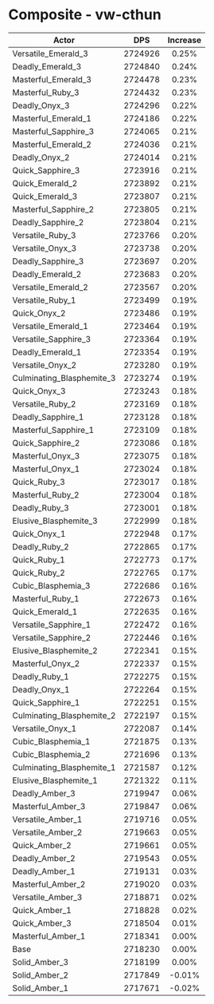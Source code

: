 # Composite - vw-cthun
| Actor | DPS | Increase |
|---|:---:|:---:|
|Versatile_Emerald_3|2724926|0.25%|
|Deadly_Emerald_3|2724840|0.24%|
|Masterful_Emerald_3|2724478|0.23%|
|Masterful_Ruby_3|2724432|0.23%|
|Deadly_Onyx_3|2724296|0.22%|
|Masterful_Emerald_1|2724186|0.22%|
|Masterful_Sapphire_3|2724065|0.21%|
|Masterful_Emerald_2|2724036|0.21%|
|Deadly_Onyx_2|2724014|0.21%|
|Quick_Sapphire_3|2723916|0.21%|
|Quick_Emerald_2|2723892|0.21%|
|Quick_Emerald_3|2723807|0.21%|
|Masterful_Sapphire_2|2723805|0.21%|
|Deadly_Sapphire_2|2723804|0.21%|
|Versatile_Ruby_3|2723766|0.20%|
|Versatile_Onyx_3|2723738|0.20%|
|Deadly_Sapphire_3|2723697|0.20%|
|Deadly_Emerald_2|2723683|0.20%|
|Versatile_Emerald_2|2723567|0.20%|
|Versatile_Ruby_1|2723499|0.19%|
|Quick_Onyx_2|2723486|0.19%|
|Versatile_Emerald_1|2723464|0.19%|
|Versatile_Sapphire_3|2723364|0.19%|
|Deadly_Emerald_1|2723354|0.19%|
|Versatile_Onyx_2|2723280|0.19%|
|Culminating_Blasphemite_3|2723274|0.19%|
|Quick_Onyx_3|2723243|0.18%|
|Versatile_Ruby_2|2723169|0.18%|
|Deadly_Sapphire_1|2723128|0.18%|
|Masterful_Sapphire_1|2723109|0.18%|
|Quick_Sapphire_2|2723086|0.18%|
|Masterful_Onyx_3|2723075|0.18%|
|Masterful_Onyx_1|2723024|0.18%|
|Quick_Ruby_3|2723017|0.18%|
|Masterful_Ruby_2|2723004|0.18%|
|Deadly_Ruby_3|2723001|0.18%|
|Elusive_Blasphemite_3|2722999|0.18%|
|Quick_Onyx_1|2722948|0.17%|
|Deadly_Ruby_2|2722865|0.17%|
|Quick_Ruby_1|2722773|0.17%|
|Quick_Ruby_2|2722765|0.17%|
|Cubic_Blasphemia_3|2722686|0.16%|
|Masterful_Ruby_1|2722673|0.16%|
|Quick_Emerald_1|2722635|0.16%|
|Versatile_Sapphire_1|2722472|0.16%|
|Versatile_Sapphire_2|2722446|0.16%|
|Elusive_Blasphemite_2|2722341|0.15%|
|Masterful_Onyx_2|2722337|0.15%|
|Deadly_Ruby_1|2722275|0.15%|
|Deadly_Onyx_1|2722264|0.15%|
|Quick_Sapphire_1|2722251|0.15%|
|Culminating_Blasphemite_2|2722197|0.15%|
|Versatile_Onyx_1|2722087|0.14%|
|Cubic_Blasphemia_1|2721875|0.13%|
|Cubic_Blasphemia_2|2721696|0.13%|
|Culminating_Blasphemite_1|2721587|0.12%|
|Elusive_Blasphemite_1|2721322|0.11%|
|Deadly_Amber_3|2719947|0.06%|
|Masterful_Amber_3|2719847|0.06%|
|Versatile_Amber_1|2719716|0.05%|
|Versatile_Amber_2|2719663|0.05%|
|Quick_Amber_2|2719661|0.05%|
|Deadly_Amber_2|2719543|0.05%|
|Deadly_Amber_1|2719131|0.03%|
|Masterful_Amber_2|2719020|0.03%|
|Versatile_Amber_3|2718871|0.02%|
|Quick_Amber_1|2718828|0.02%|
|Quick_Amber_3|2718504|0.01%|
|Masterful_Amber_1|2718341|0.00%|
|Base|2718230|0.00%|
|Solid_Amber_3|2718199|0.00%|
|Solid_Amber_2|2717849|-0.01%|
|Solid_Amber_1|2717671|-0.02%|
